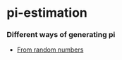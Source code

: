 # pi-estimation

### Different ways of generating pi

- <a href="https://github.com/aniketbiprojit/pi-estimation/blob/main/random-numbers.cpp">From random numbers</a>
